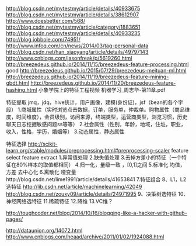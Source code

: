 http://blog.csdn.net/mytestmy/article/details/40933675
http://blog.csdn.net/mytestmy/article/details/38612907
http://www.doesbetter.com/568/
http://blog.csdn.net/mytestmy/article/category/1883651
http://blog.csdn.net/mytestmy/article/details/40933235
http://blog.jobbole.com/74951/
http://www.infoq.com/cn/news/2014/03/tag-personal-data
http://blog.csdn.net/han_xiaoyang/article/details/49797143
http://www.cnblogs.com/jasonfreak/p/5619260.html
http://breezedeus.github.io/2014/11/15/breezedeus-feature-processing.html    good  http://breezedeus.github.io/2015/07/29/breezedeus-meituan-ml.html  http://breezedeus.github.io/2014/11/19/breezedeus-feature-mining-gbdt.html http://breezedeus.github.io/2014/11/20/breezedeus-feature-hashing.html
小象学院上的特征工程视频
机器学习_周志华-第11章.pdf

 
 特征提取
 jmq，jdq，hive统计，用户画像，建模(身份证)，jsf（bean的各个字段）
 1.商城属性（实时浏览点击数据，订单，服务单，仲裁单。购物属性（商品维度，时间维度），会员级别，访问来源，终端类型，运营商类型，浏览习惯，历史聊天日志挖掘敏感问题ss等等）
 2.社会属性（性别，年龄，地域，住址，职业，收入，性格，学历，婚姻等）
 3.动态属性，静态属性
 
 
 特征选择  http://scikit-learn.org/stable/modules/preprocessing.html#preprocessing-scaler     feature select   feature extract
 1.异常值处理
 2.缺失值处理
 3.去掉方差小的特征（一个特征在80%样本的取值都相同）
 4.归一化，量级一致 ，[0,1]之间
 5.标准化   均值，方差 去中心化
 6.离散化  哑变量http://blog.csdn.net/lime1991/article/details/41653841
 7.特征组合
 8、L1，L2选特征  http://lib.csdn.net/article/machinelearning/42049   http://blog.csdn.net/zouxy09/article/details/24971995
 9、决策树选特征
 10、神经网络选特征
 11.稀疏特征
 12.降维
 13.VC维？
 
 http://toughcoder.net/blog/2014/10/16/blogging-like-a-hacker-with-github-pages/

http://dataunion.org/14072.html
http://www.cnblogs.com/heaad/archive/2011/01/02/1924088.html

